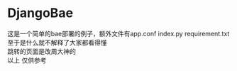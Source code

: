 # DjangoBae

这是一个简单的bae部署的例子，额外文件有app.conf index.py requirement.txt<br>
至于是什么就不解释了大家都看得懂<br>
跳转的页面是改周大神的<br>
以上 仅供参考
